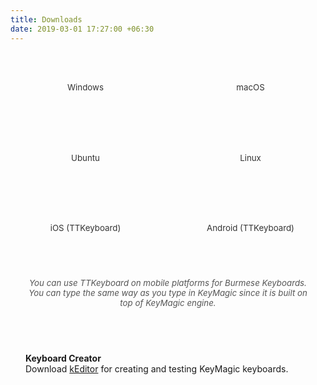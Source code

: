 ```yaml
---
title: Downloads
date: 2019-03-01 17:27:00 +06:30
---
```


<div class="glass-card-grid" style="display: grid; grid-template-columns: repeat(2, 1fr); gap: 1.5rem;">

  <!-- Row 1 -->
  <div class="glass-card" style="padding: 1.5rem; display: flex; flex-direction: column; align-items: center; justify-content: flex-end;">
    <a href="{% link downloads/windows.markdown %}" style="display: flex; flex-direction: column; align-items: center; text-decoration: none;">
      <i class="fab fa-windows" style="font-size: 2.5em; margin-bottom: 0.5em; margin-top: 0.2em;"></i>
      <span style="font-size: 0.95em; color: #333; margin-top: auto;">Windows</span>
    </a>
  </div>
  <div class="glass-card" style="padding: 1.5rem; display: flex; flex-direction: column; align-items: center; justify-content: flex-end;">
    <a href="{% link downloads/macos.markdown %}" style="display: flex; flex-direction: column; align-items: center; text-decoration: none;">
      <i class="fab fa-apple" style="font-size: 2.5em; margin-bottom: 0.5em; margin-top: 0.2em;"></i>
      <span style="font-size: 0.95em; color: #333; margin-top: auto;">macOS</span>
    </a>
  </div>

  <!-- Row 2 -->
  <div class="glass-card" style="padding: 1.5rem; display: flex; flex-direction: column; align-items: center; justify-content: flex-end;">
    <a href="{% link downloads/ubuntu.markdown %}" style="display: flex; flex-direction: column; align-items: center; text-decoration: none;">
      <i class="fab fa-ubuntu" style="font-size: 2.5em; margin-bottom: 0.5em; margin-top: 0.2em;"></i>
      <span style="font-size: 0.95em; color: #333; margin-top: auto;">Ubuntu</span>
    </a>
  </div>
  <div class="glass-card" style="padding: 1.5rem; display: flex; flex-direction: column; align-items: center; justify-content: flex-end;">
    <a href="{% link downloads/linux.markdown %}" style="display: flex; flex-direction: column; align-items: center; text-decoration: none;">
      <i class="fab fa-linux" style="font-size: 2.5em; margin-bottom: 0.5em; margin-top: 0.2em;"></i>
      <span style="font-size: 0.95em; color: #333; margin-top: auto;">Linux</span>
    </a>
  </div>

  <!-- Row 3 -->
  <div class="glass-card" style="padding: 1.5rem; display: flex; flex-direction: column; align-items: center; justify-content: flex-end;">
    <a href="https://apps.apple.com/us/app/ttkeyboard/id919884616" style="display: flex; flex-direction: column; align-items: center; text-decoration: none;">
      <i class="fab fa-app-store-ios" style="font-size: 2.5em; margin-bottom: 0.5em; margin-top: 0.2em;"></i>
      <span style="font-size: 0.95em; color: #333; margin-top: auto;">iOS (TTKeyboard)</span>
    </a>
  </div>
  <div class="glass-card" style="padding: 1.5rem; display: flex; flex-direction: column; align-items: center; justify-content: flex-end;">
    <a href="https://play.google.com/store/apps/details?id=com.myopenware.ttkeyboard.latin&hl=en" style="display: flex; flex-direction: column; align-items: center; text-decoration: none;">
      <i class="fab fa-google-play" style="font-size: 2.5em; margin-bottom: 0.5em; margin-top: 0.2em;"></i>
      <span style="font-size: 0.95em; color: #333; margin-top: auto;">Android (TTKeyboard)</span>
    </a>
  </div>
  <div class="glass-card" style="padding: 1.5rem; grid-column: span 2; display: flex; flex-direction: column; align-items: center; justify-content: flex-end;">
    <div style="font-size: 0.95em; color: #555; text-align: center; margin-top: auto;">
      <em>You can use TTKeyboard on mobile platforms for Burmese Keyboards. You can type the same way as you type in KeyMagic since it is built on top of KeyMagic engine.</em>
    </div>
  </div>
  <div class="glass-card" style="padding: 1.5rem; grid-column: span 2;">
    <strong>Keyboard Creator</strong><br>
    Download <a href="https://github.com/thantthet/keymagic/releases/tag/windows-editor-2.1.0.0">kEditor</a> for creating and testing KeyMagic keyboards.
  </div>

</div>
